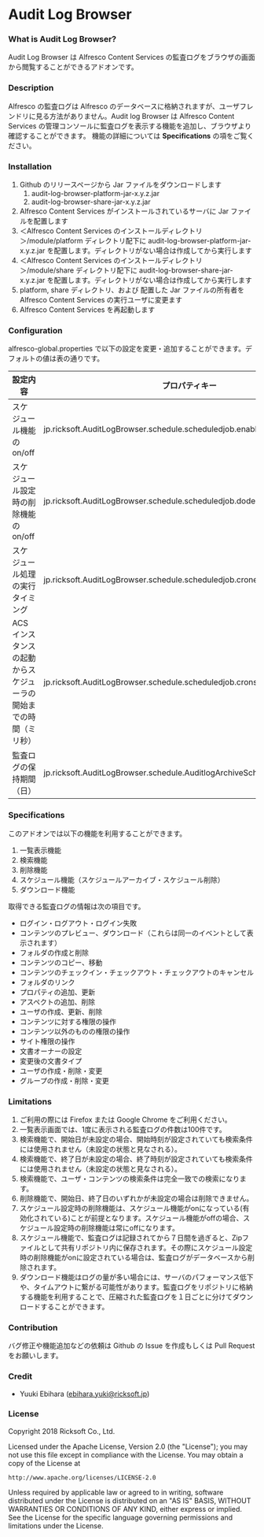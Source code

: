 # Audit Log Browser

### What is Audit Log Browser?

Audit Log Browser は Alfresco Content Services の監査ログをブラウザの画面から閲覧することができるアドオンです。

### Description

Alfresco の監査ログは Alfresco のデータベースに格納されますが、ユーザフレンドリに見る方法がありません。Audit log Browser は Alfresco Content Services の管理コンソールに監査ログを表示する機能を追加し、ブラウザより確認することができます。
機能の詳細については **Specifications** の項をご覧ください。

### Installation

1. Github のリリースページから Jar ファイルをダウンロードします
    1. audit-log-browser-platform-jar-x.y.z.jar
    2. audit-log-browser-share-jar-x.y.z.jar
2. Alfresco Content Services がインストールされているサーバに Jar ファイルを配置します
3. ＜Alfresco Content Services のインストールディレクトリ＞/module/platform ディレクトリ配下に audit-log-browser-platform-jar-x.y.z.jar を配置します。ディレクトリがない場合は作成してから実行します
4. ＜Alfresco Content Services のインストールディレクトリ＞/module/share ディレクトリ配下に audit-log-browser-share-jar-x.y.z.jar を配置します。ディレクトリがない場合は作成してから実行します
5. platform, share ディレクトリ、および 配置した Jar ファイルの所有者を Alfresco Content Services の実行ユーザに変更ます
6. Alfresco Content Services を再起動します

### Configuration

alfresco-global.properties で以下の設定を変更・追加することができます。デフォルトの値は表の通りです。

|設定内容|プロパティキー|デフォルト値|
|--------|--------------|------------|
|スケジュール機能の on/off            |jp.ricksoft.AuditLogBrowser.schedule.scheduledjob.enabled|true|
|スケジュール設定時の削除機能の on/off|jp.ricksoft.AuditLogBrowser.schedule.scheduledjob.dodelete|false|
|スケジュール処理の実行タイミング     |jp.ricksoft.AuditLogBrowser.schedule.scheduledjob.cronexpression|0 0/2 * * * ?|
|ACS インスタンスの起動からスケジューラの開始までの時間（ミリ秒）|jp.ricksoft.AuditLogBrowser.schedule.scheduledjob.cronstartdelay|240000|
|監査ログの保持期間（日）|jp.ricksoft.AuditLogBrowser.schedule.AuditlogArchiveScheduler.storageperiod|5|

### Specifications

このアドオンでは以下の機能を利用することができます。

1. 一覧表示機能
2. 検索機能
3. 削除機能
4. スケジュール機能（スケジュールアーカイブ・スケジュール削除）
5. ダウンロード機能

取得できる監査ログの情報は次の項目です。

- ログイン・ログアウト・ログイン失敗
- コンテンツのプレビュー、ダウンロード（これらは同一のイベントとして表示されます）
- フォルダの作成と削除
- コンテンツのコピー、移動
- コンテンツのチェックイン・チェックアウト・チェックアウトのキャンセル
- フォルダのリンク
- プロパティの追加、更新
- アスペクトの追加、削除
- ユーザの作成、更新、削除
- コンテンツに対する権限の操作
- コンテンツ以外のものの権限の操作
- サイト権限の操作
- 文書オーナーの設定
- 変更後の文書タイプ
- ユーザの作成・削除・変更
- グループの作成・削除・変更

### Limitations

1. ご利用の際には Firefox または Google Chrome をご利用ください。
2. 一覧表示画面では、1度に表示される監査ログの件数は100件です。
3. 検索機能で、開始日が未設定の場合、開始時刻が設定されていても検索条件には使用されません（未設定の状態と見なされる）。
4. 検索機能で、終了日が未設定の場合、終了時刻が設定されていても検索条件には使用されません（未設定の状態と見なされる）。
5. 検索機能で、ユーザ・コンテンツの検索条件は完全一致での検索になります。
6. 削除機能で、開始日、終了日のいずれかが未設定の場合は削除できません。
7. スケジュール設定時の削除機能は、スケジュール機能がonになっている(有効化されている)ことが前提となります。スケジュール機能がoffの場合、スケジュール設定時の削除機能は常にoffになります。
8. スケジュール機能で、監査ログは記録されてから７日間を過ぎると、Zipファイルとして共有リポジトリ内に保存されます。その際にスケジュール設定時の削除機能がonに設定されている場合は、監査ログがデータベースから削除されます。
9. ダウンロード機能はログの量が多い場合には、サーバのパフォーマンス低下や、タイムアウトに繋がる可能性があります。監査ログをリポジトリに格納する機能を利用することで、圧縮された監査ログを１日ごとに分けてダウンロードすることができます。

### Contribution

バグ修正や機能追加などの依頼は Github の Issue を作成もしくは Pull Request をお願いします。

### Credit

- Yuuki Ebihara (ebihara.yuki@ricksoft.jp)

### License

Copyright 2018 Ricksoft Co., Ltd.

Licensed under the Apache License, Version 2.0 (the "License");
you may not use this file except in compliance with the License.
You may obtain a copy of the License at

    http://www.apache.org/licenses/LICENSE-2.0

Unless required by applicable law or agreed to in writing, software
distributed under the License is distributed on an "AS IS" BASIS,
WITHOUT WARRANTIES OR CONDITIONS OF ANY KIND, either express or implied.
See the License for the specific language governing permissions and
limitations under the License.
